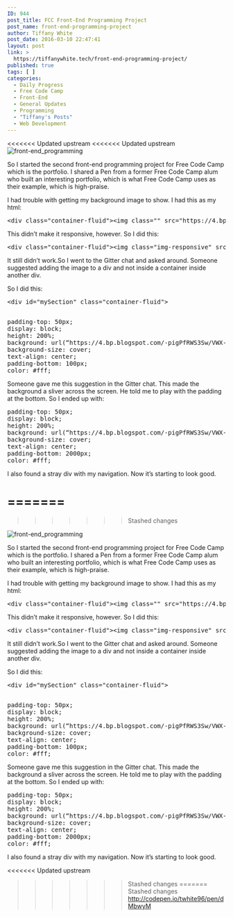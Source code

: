 ```yaml
---
ID: 944
post_title: FCC Front-End Programming Project
post_name: front-end-programming-project
author: Tiffany White
post_date: 2016-03-10 22:47:41
layout: post
link: >
  https://tiffanywhite.tech/front-end-programming-project/
published: true
tags: [ ]
categories:
  - Daily Progress
  - Free Code Camp
  - Front-End
  - General Updates
  - Programming
  - "Tiffany's Posts"
  - Web Development
---
```

<<<<<<< Updated upstream
<<<<<<< Updated upstream
<img class="aligncenter" src="http://helloburgh.me/wp-content/uploads/2016/03/front-end.jpeg" alt="front-end_programming" />

So I started the second front-end programming project for Free Code Camp which is the portfolio. I shared a Pen from a former Free Code Camp alum who built an interesting portfolio, which is what Free Code Camp uses as their example, which is high-praise.

I had trouble with getting my background image to show. I had this as my html:
<pre class="lang:html decode:1 ">&lt;div class="container-fluid"&gt;&lt;img class="" src="https://4.bp.blogspot.com/-pigPfRWS3Sw/VWX-feGd7II/AAAAAAABjLE/K3JemRkjclI/s0/Coding_with_Style_wallpaper.jpg" alt="" /&gt;
</pre>
This didn’t make it responsive, however. So I did this:
<pre class="lang:html decode:1 ">&lt;div class="container-fluid"&gt;&lt;img class="img-responsive" src="https://4.bp.blogspot.com/-pigPfRWS3Sw/VWX-feGd7II/AAAAAAABjLE/K3JemRkjclI/s0/Coding_with_Style_wallpaper.jpg" alt="" /&gt;
</pre>
It still didn’t work.So I went to the Gitter chat and asked around. Someone suggested adding the image to a div and not inside a container inside another div.

So I did this:
<pre class="lang:html decode:1 ">&lt;div id="mySection" class="container-fluid"&gt;

</pre>
<pre class="lang:css decode:1 ">padding-top: 50px;
display: block;
height: 200%;
background: url(“https://4.bp.blogspot.com/-pigPfRWS3Sw/VWX-feGd7II/AAAAAAABjLE/K3JemRkjclI/s0/Coding_with_Style_wallpaper.jpg”) no-repeat center fixed;
background-size: cover;
text-align: center;
padding-bottom: 100px;
color: #fff;
</pre>
Someone gave me this suggestion in the Gitter chat. This made the background a sliver across the screen. He told me to play with the padding at the bottom. So I ended up with:
<pre class="lang:css decode:1 ">padding-top: 50px;
display: block;
height: 200%;
background: url(“https://4.bp.blogspot.com/-pigPfRWS3Sw/VWX-feGd7II/AAAAAAABjLE/K3JemRkjclI/s0/Coding_with_Style_wallpaper.jpg”) no-repeat center fixed;
background-size: cover;
text-align: center;
padding-bottom: 2000px;
color: #fff;
</pre>
I also found a stray div with my navigation. Now it’s starting to look good.

=======
=======
>>>>>>> Stashed changes
<img class="aligncenter" src="http://helloburgh.me/wp-content/uploads/2016/03/front-end.jpeg" alt="front-end_programming" />

So I started the second front-end programming project for Free Code Camp which is the portfolio. I shared a Pen from a former Free Code Camp alum who built an interesting portfolio, which is what Free Code Camp uses as their example, which is high-praise.

I had trouble with getting my background image to show. I had this as my html:
<pre class="lang:html decode:1 ">&lt;div class="container-fluid"&gt;&lt;img class="" src="https://4.bp.blogspot.com/-pigPfRWS3Sw/VWX-feGd7II/AAAAAAABjLE/K3JemRkjclI/s0/Coding_with_Style_wallpaper.jpg" alt="" /&gt;
</pre>
This didn’t make it responsive, however. So I did this:
<pre class="lang:html decode:1 ">&lt;div class="container-fluid"&gt;&lt;img class="img-responsive" src="https://4.bp.blogspot.com/-pigPfRWS3Sw/VWX-feGd7II/AAAAAAABjLE/K3JemRkjclI/s0/Coding_with_Style_wallpaper.jpg" alt="" /&gt;
</pre>
It still didn’t work.So I went to the Gitter chat and asked around. Someone suggested adding the image to a div and not inside a container inside another div.

So I did this:
<pre class="lang:html decode:1 ">&lt;div id="mySection" class="container-fluid"&gt;

</pre>
<pre class="lang:css decode:1 ">padding-top: 50px;
display: block;
height: 200%;
background: url(“https://4.bp.blogspot.com/-pigPfRWS3Sw/VWX-feGd7II/AAAAAAABjLE/K3JemRkjclI/s0/Coding_with_Style_wallpaper.jpg”) no-repeat center fixed;
background-size: cover;
text-align: center;
padding-bottom: 100px;
color: #fff;
</pre>
Someone gave me this suggestion in the Gitter chat. This made the background a sliver across the screen. He told me to play with the padding at the bottom. So I ended up with:
<pre class="lang:css decode:1 ">padding-top: 50px;
display: block;
height: 200%;
background: url(“https://4.bp.blogspot.com/-pigPfRWS3Sw/VWX-feGd7II/AAAAAAABjLE/K3JemRkjclI/s0/Coding_with_Style_wallpaper.jpg”) no-repeat center fixed;
background-size: cover;
text-align: center;
padding-bottom: 2000px;
color: #fff;
</pre>
I also found a stray div with my navigation. Now it’s starting to look good.

<<<<<<< Updated upstream
>>>>>>> Stashed changes
=======
>>>>>>> Stashed changes
http://codepen.io/twhite96/pen/dMbwyM